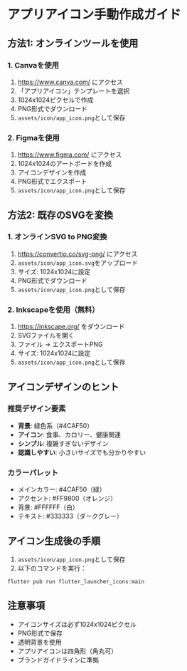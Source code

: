 # アプリアイコン手動作成ガイド

## 方法1: オンラインツールを使用

### 1. Canvaを使用
1. https://www.canva.com/ にアクセス
2. 「アプリアイコン」テンプレートを選択
3. 1024x1024ピクセルで作成
4. PNG形式でダウンロード
5. `assets/icon/app_icon.png`として保存

### 2. Figmaを使用
1. https://www.figma.com/ にアクセス
2. 1024x1024のアートボードを作成
3. アイコンデザインを作成
4. PNG形式でエクスポート
5. `assets/icon/app_icon.png`として保存

## 方法2: 既存のSVGを変換

### 1. オンラインSVG to PNG変換
1. https://convertio.co/svg-png/ にアクセス
2. `assets/icon/app_icon.svg`をアップロード
3. サイズ: 1024x1024に設定
4. PNG形式でダウンロード
5. `assets/icon/app_icon.png`として保存

### 2. Inkscapeを使用（無料）
1. https://inkscape.org/ をダウンロード
2. SVGファイルを開く
3. ファイル → エクスポートPNG
4. サイズ: 1024x1024に設定
5. `assets/icon/app_icon.png`として保存

## アイコンデザインのヒント

### 推奨デザイン要素
- **背景**: 緑色系（#4CAF50）
- **アイコン**: 食事、カロリー、健康関連
- **シンプル**: 複雑すぎないデザイン
- **認識しやすい**: 小さいサイズでも分かりやすい

### カラーパレット
- メインカラー: #4CAF50（緑）
- アクセント: #FF9800（オレンジ）
- 背景: #FFFFFF（白）
- テキスト: #333333（ダークグレー）

## アイコン生成後の手順

1. `assets/icon/app_icon.png`として保存
2. 以下のコマンドを実行：
```bash
flutter pub run flutter_launcher_icons:main
```

## 注意事項

- アイコンサイズは必ず1024x1024ピクセル
- PNG形式で保存
- 透明背景を使用
- アプリアイコンは四角形（角丸可）
- ブランドガイドラインに準拠

